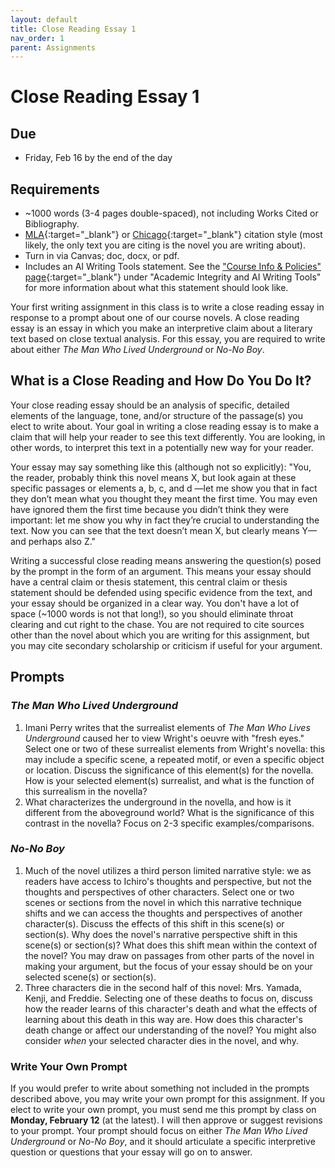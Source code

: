 ```yaml
---
layout: default
title: Close Reading Essay 1
nav_order: 1
parent: Assignments
---
```

# Close Reading Essay 1
## Due
- Friday, Feb 16 by the end of the day

## Requirements
- ~1000 words (3-4 pages double-spaced), not including Works Cited or Bibliography.
- [MLA](https://owl.purdue.edu/owl/research_and_citation/mla_style/mla_formatting_and_style_guide/mla_formatting_and_style_guide.html){:target="_blank"} or [Chicago](https://owl.purdue.edu/owl/research_and_citation/chicago_manual_17th_edition/cmos_formatting_and_style_guide/chicago_manual_of_style_17th_edition.html){:target="_blank"} citation style (most likely, the only text you are citing is the novel you are writing about).
- Turn in via Canvas; doc, docx, or pdf.
- Includes an AI Writing Tools statement. See the ["Course Info & Policies" page](https://lindsaythomas.net/engl3630s24/course-info-policies.html#academic-integrity-and-ai-writing-tools){:target="_blank"} under "Academic Integrity and AI Writing Tools" for more information about what this statement should look like.

Your first writing assignment in this class is to write a close reading essay in response to a prompt about one of our course novels. A close reading essay is an essay in which you make an interpretive claim about a literary text based on close textual analysis. For this essay, you are required to write about either *The Man Who Lived Underground* or *No-No Boy*.

## What is a Close Reading and How Do You Do It?
Your close reading essay should be an analysis of specific, detailed elements of the language, tone, and/or structure of the passage(s) you elect to write about. Your goal in writing a close reading essay is to make a claim that will help your reader to see this text differently. You are looking, in other words, to interpret this text in a potentially new way for your reader.

Your essay may say something like this (although not so explicitly): "You, the reader, probably think this novel means X, but look again at these specific passages or elements a, b, c, and d —let me show you that in fact they don’t mean what you thought they meant the first time. You may even have ignored them the first time because you didn’t think they were important: let me show you why in fact they’re crucial to understanding the text. Now you can see that the text doesn’t mean X, but clearly means Y—and perhaps also Z."

Writing a successful close reading means answering the question(s) posed by the prompt in the form of an argument. This means your essay should have a central claim or thesis statement, this central claim or thesis statement should be defended using specific evidence from the text, and your essay should be organized in a clear way. You don't have a lot of space (~1000 words is not that long!), so you should eliminate throat clearing and cut right to the chase. You are not required to cite sources other than the novel about which you are writing for this assignment, but you may cite secondary scholarship or criticism if useful for your argument.

## Prompts
### *The Man Who Lived Underground*
1. Imani Perry writes that the surrealist elements of *The Man Who Lives Underground* caused her to view Wright's oeuvre with "fresh eyes." Select one or two of these surrealist elements from Wright's novella: this may include a specific scene, a repeated motif, or even a specific object or location. Discuss the significance of this element(s) for the novella. How is your selected element(s) surrealist, and what is the function of this surrealism in the novella?
2. What characterizes the underground in the novella, and how is it different from the aboveground world? What is the significance of this contrast in the novella? Focus on 2-3 specific examples/comparisons.

### *No-No Boy*
1. Much of the novel utilizes a third person limited narrative style: we as readers have access to Ichiro's thoughts and perspective, but not the thoughts and perspectives of other characters. Select one or two scenes or sections from the novel in which this narrative technique shifts and we can access the thoughts and perspectives of another character(s). Discuss the effects of this shift in this scene(s) or section(s). Why does the novel's narrative perspective shift in this scene(s) or section(s)? What does this shift mean within the context of the novel? You may draw on passages from other parts of the novel in making your argument, but the focus of your essay should be on your selected scene(s) or section(s).
2. Three characters die in the second half of this novel: Mrs. Yamada, Kenji, and Freddie. Selecting one of these deaths to focus on, discuss how the reader learns of this character's death and what the effects of learning about this death in this way are. How does this character's death change or affect our understanding of the novel? You might also consider *when* your selected character dies in the novel, and why.

### Write Your Own Prompt
If you would prefer to write about something not included in the prompts described above, you may write your own prompt for this assignment. If you elect to write your own prompt, you must send me this prompt by class on **Monday, February 12** (at the latest). I will then approve or suggest revisions to your prompt. Your prompt should focus on either *The Man Who Lived Underground* or *No-No Boy*, and it should articulate a specific interpretive question or questions that your essay will go on to answer.
